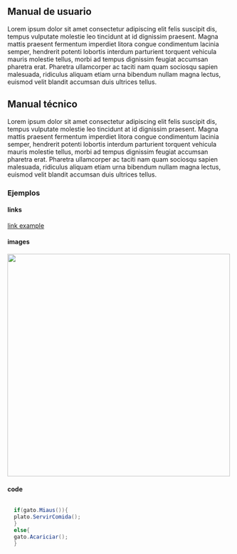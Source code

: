 ## Manual de usuario


Lorem ipsum dolor sit amet consectetur adipiscing elit felis suscipit dis, tempus vulputate molestie leo tincidunt at id dignissim praesent. Magna mattis praesent fermentum imperdiet litora congue condimentum lacinia semper, hendrerit potenti lobortis interdum parturient torquent vehicula mauris molestie tellus, morbi ad tempus dignissim feugiat accumsan pharetra erat. Pharetra ullamcorper ac taciti nam quam sociosqu sapien malesuada, ridiculus aliquam etiam urna bibendum nullam magna lectus, euismod velit blandit accumsan duis ultrices tellus.


## Manual técnico


Lorem ipsum dolor sit amet consectetur adipiscing elit felis suscipit dis, tempus vulputate molestie leo tincidunt at id dignissim praesent. Magna mattis praesent fermentum imperdiet litora congue condimentum lacinia semper, hendrerit potenti lobortis interdum parturient torquent vehicula mauris molestie tellus, morbi ad tempus dignissim feugiat accumsan pharetra erat. Pharetra ullamcorper ac taciti nam quam sociosqu sapien malesuada, ridiculus aliquam etiam urna bibendum nullam magna lectus, euismod velit blandit accumsan duis ultrices tellus.

### Ejemplos


#### links
[link example](https://github.com/RestrepoTorres/MinerSweeper/settings/pages)


#### images
<img src="https://i.imgur.com/NwF7IG1.jpeg"  height="500">

#### code

```csharp

  if(gato.Miaus()){
  plato.ServirComida();
  }
  else{
  gato.Acariciar();
  }
  
```
